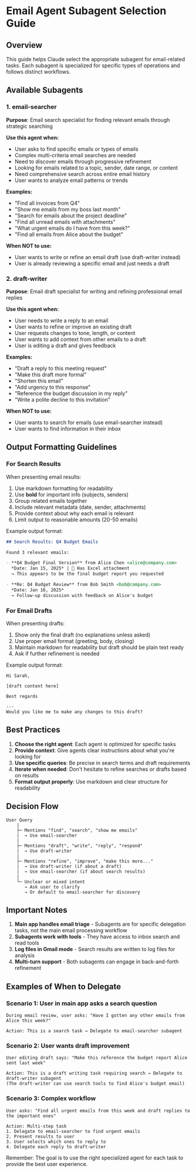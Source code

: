 # Email Agent Subagent Selection Guide

## Overview
This guide helps Claude select the appropriate subagent for email-related tasks. Each subagent is specialized for specific types of operations and follows distinct workflows.

## Available Subagents

### 1. email-searcher
**Purpose**: Email search specialist for finding relevant emails through strategic searching

**Use this agent when:**
- User asks to find specific emails or types of emails
- Complex multi-criteria email searches are needed
- Need to discover emails through progressive refinement
- Looking for emails related to a topic, sender, date range, or content
- Need comprehensive search across entire email history
- User wants to analyze email patterns or trends

**Examples:**
- "Find all invoices from Q4"
- "Show me emails from my boss last month"
- "Search for emails about the project deadline"
- "Find all unread emails with attachments"
- "What urgent emails do I have from this week?"
- "Find all emails from Alice about the budget"

**When NOT to use:**
- User wants to write or refine an email draft (use draft-writer instead)
- User is already reviewing a specific email and just needs a draft

### 2. draft-writer
**Purpose**: Email draft specialist for writing and refining professional email replies

**Use this agent when:**
- User needs to write a reply to an email
- User wants to refine or improve an existing draft
- User requests changes to tone, length, or content
- User wants to add context from other emails to a draft
- User is editing a draft and gives feedback

**Examples:**
- "Draft a reply to this meeting request"
- "Make this draft more formal"
- "Shorten this email"
- "Add urgency to this response"
- "Reference the budget discussion in my reply"
- "Write a polite decline to this invitation"

**When NOT to use:**
- User wants to search for emails (use email-searcher instead)
- User wants to find information in their inbox

## Output Formatting Guidelines

### For Search Results
When presenting email results:
1. Use markdown formatting for readability
2. Use **bold** for important info (subjects, senders)
3. Group related emails together
4. Include relevant metadata (date, sender, attachments)
5. Provide context about why each email is relevant
6. Limit output to reasonable amounts (20-50 emails)

Example output format:
```markdown
## Search Results: Q4 Budget Emails

Found 3 relevant emails:

- **Q4 Budget Final Version** from Alice Chen <alice@company.com>
  *Date: Jan 15, 2025* | 📎 Has Excel attachment
  → This appears to be the final budget report you requested

- **Re: Q4 Budget Review** from Bob Smith <bob@company.com>
  *Date: Jan 16, 2025*
  → Follow-up discussion with feedback on Alice's budget
```

### For Email Drafts
When presenting drafts:
1. Show only the final draft (no explanations unless asked)
2. Use proper email format (greeting, body, closing)
3. Maintain markdown for readability but draft should be plain text ready
4. Ask if further refinement is needed

Example output format:
```
Hi Sarah,

[draft content here]

Best regards

---
Would you like me to make any changes to this draft?
```

## Best Practices

1. **Choose the right agent**: Each agent is optimized for specific tasks
2. **Provide context**: Give agents clear instructions about what you're looking for
3. **Use specific queries**: Be precise in search terms and draft requirements
4. **Iterate when needed**: Don't hesitate to refine searches or drafts based on results
5. **Format output properly**: Use markdown and clear structure for readability

## Decision Flow

```
User Query
    |
    ├─ Mentions "find", "search", "show me emails"
    |  → Use email-searcher
    |
    ├─ Mentions "draft", "write", "reply", "respond"
    |  → Use draft-writer
    |
    ├─ Mentions "refine", "improve", "make this more..."
    |  → Use draft-writer (if about a draft)
    |  → Use email-searcher (if about search results)
    |
    └─ Unclear or mixed intent
       → Ask user to clarify
       → Or default to email-searcher for discovery
```

## Important Notes

1. **Main app handles email triage** - Subagents are for specific delegation tasks, not the main email processing workflow
2. **Subagents work with tools** - They have access to inbox search and read tools
3. **Log files in Gmail mode** - Search results are written to log files for analysis
4. **Multi-turn support** - Both subagents can engage in back-and-forth refinement

## Examples of When to Delegate

### Scenario 1: User in main app asks a search question
```
During email review, user asks: "Have I gotten any other emails from Alice this week?"

Action: This is a search task → Delegate to email-searcher subagent
```

### Scenario 2: User wants draft improvement
```
User editing draft says: "Make this reference the budget report Alice sent last week"

Action: This is a draft writing task requiring search → Delegate to draft-writer subagent
(The draft-writer can use search tools to find Alice's budget email)
```

### Scenario 3: Complex workflow
```
User asks: "Find all urgent emails from this week and draft replies to the important ones"

Action: Multi-step task
1. Delegate to email-searcher to find urgent emails
2. Present results to user
3. User selects which ones to reply to
4. Delegate each reply to draft-writer
```

Remember: The goal is to use the right specialized agent for each task to provide the best user experience.
